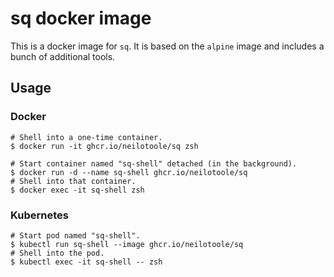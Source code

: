 # sq docker image

This is a docker image for `sq`. It is based on the `alpine` image and
includes a bunch of additional tools.

## Usage

### Docker

```shell
# Shell into a one-time container.
$ docker run -it ghcr.io/neilotoole/sq zsh

# Start container named "sq-shell" detached (in the background).
$ docker run -d --name sq-shell ghcr.io/neilotoole/sq
# Shell into that container.
$ docker exec -it sq-shell zsh 
```

### Kubernetes

```shell
# Start pod named "sq-shell".
$ kubectl run sq-shell --image ghcr.io/neilotoole/sq
# Shell into the pod.
$ kubectl exec -it sq-shell -- zsh 
```
